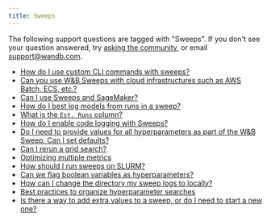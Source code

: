```yaml
---
title: Sweeps 
---
```

The following support questions are tagged with "Sweeps". If you don't see 
your question answered, try [asking the community](https://community.wandb.ai/), 
or email [support@wandb.com](mailto:support@wandb.com).

- [How do I use custom CLI commands with sweeps?](custom_cli_commands_sweeps.md)
- [Can you use W&B Sweeps with cloud infrastructures such as AWS Batch, ECS, etc.?](sweeps_cloud_infrastructures_such_aws_batch_ecs.md)
- [Can I use Sweeps and SageMaker?](sweeps_sagemaker.md)
- [How do I best log models from runs in a sweep?](best_log_models_runs_sweep.md)
- [What is the `Est. Runs` column?](est_runs_column.md)
- [How do I enable code logging with Sweeps?](enable_code_logging_sweeps.md)
- [Do I need to provide values for all hyperparameters as part of the W&B Sweep. Can I set defaults?](need_provide_values_all_hyperparameters_part_wb_sweep_set.md)
- [Can I rerun a grid search?](rerun_grid_search.md)
- [Optimizing multiple metrics](optimizing_multiple_metrics.md)
- [How should I run sweeps on SLURM?](run_sweeps_slurm.md)
- [Can we flag boolean variables as hyperparameters?](flag_boolean_variables_hyperparameters.md)
- [How can I change the directory my sweep logs to locally?](change_directory_sweep_logs_locally.md)
- [Best practices to organize hyperparameter searches](best_practices_organize_hyperparameter_searches.md)
- [Is there a way to add extra values to a sweep, or do I need to start a new one?](add_extra_values_sweep_start_new_one.md)
